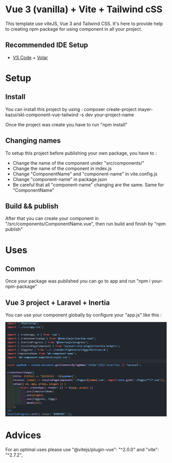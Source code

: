 # Vue 3 (vanilla) + Vite + Tailwind cSS

This template use viteJS, Vue 3 and Tailwind CSS. It's here to provide help to creating npm package for using component in all your project.

## Recommended IDE Setup

- [VS Code](https://code.visualstudio.com/) + [Volar](https://marketplace.visualstudio.com/items?itemName=Vue.volar)

# Setup
## Install

You can install this project by using : composer create-project mayer-kazui/skl-component-vue-tailwind -s dev your-project-name

Once the project was create you have to run "npm install"

## Changing names

To setup this project before publishing your own package, you have to :
- Change the name of the component under "src/components/"
- Change the name of the component in index.js
- Change "ComponentName" and "component-name" in vite.config.js
- Change "component-name" in package.json
- Be careful that all "component-name" changing are the same. Same for "ComponentName"

## Build && publish

After that you can create your component in "/src/components/ComponentName.vue", then run build and finish by "npm publish"

# Uses
## Common

Once your package was published you can go to app and run "npm i your-npm-package"

## Vue 3 project + Laravel + Inertia

You can use your component globally by configure your "app.js" like this : 

![alt text](https://github.com/MayerKazui/skl-component-vue-vite-tailwind/blob/master/public/img/InertiaConfig.png?raw=true)

# Advices
For an optimal uses please use "@vitejs/plugin-vue": "^2.0.0" and "vite": "^2.7.2",

